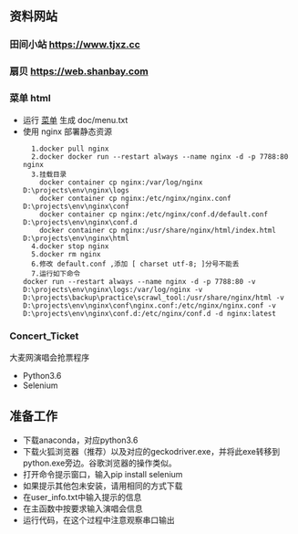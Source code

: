 ## 资料网站

### 田间小站 https://www.tjxz.cc
### 扇贝 https://web.shanbay.com

### 菜单 html
 - 运行 [菜单](scratch_menu.py) 生成 doc/menu.txt
 - 使用 nginx 部署静态资源
    ```
      1.docker pull nginx  
      2.docker docker run --restart always --name nginx -d -p 7788:80 nginx
      3.挂载目录
        docker container cp nginx:/var/log/nginx D:\projects\env\nginx\logs
        docker container cp nginx:/etc/nginx/nginx.conf D:\projects\env\nginx\conf
        docker container cp nginx:/etc/nginx/conf.d/default.conf D:\projects\env\nginx\conf.d
        docker container cp nginx:/usr/share/nginx/html/index.html D:\projects\env\nginx\html 
      4.docker stop nginx  
      5.docker rm nginx
      6.修改 default.conf ,添加 [ charset utf-8; ]分号不能丢
      7.运行如下命令
    docker run --restart always --name nginx -d -p 7788:80 -v D:\projects\env\nginx\logs:/var/log/nginx -v D:\projects\backup\practice\scrawl_tool:/usr/share/nginx/html -v D:\projects\env\nginx\conf\nginx.conf:/etc/nginx/nginx.conf -v D:\projects\env\nginx\conf.d:/etc/nginx/conf.d -d nginx:latest
   ```
   
### Concert_Ticket
大麦网演唱会抢票程序
* Python3.6
* Selenium
## 准备工作
* 下载anaconda，对应python3.6
* 下载火狐浏览器（推荐）以及对应的geckodriver.exe，并将此exe转移到python.exe旁边。谷歌浏览器的操作类似。
* 打开命令提示窗口，输入pip install selenium
* 如果提示其他包未安装，请用相同的方式下载
* 在user_info.txt中输入提示的信息
* 在主函数中按要求输入演唱会信息
* 运行代码，在这个过程中注意观察串口输出